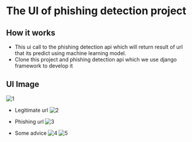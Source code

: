 # The UI of phishing detection project 

## How it works
- This ui call to the phishing detection api which will return result of url that its predict using machine learning model.
- Clone this project and phishing detection api which we use django framework to develop it
## UI Image 
![1](https://github.com/ngovi-2909/PhishingDetection-FE/assets/74971162/e68d0a81-52ca-4a59-84b7-d8ebdc94b7b7)

- Legitimate url 
![2](https://github.com/ngovi-2909/PhishingDetection-FE/assets/74971162/3fe0f215-ef92-4c98-b6d7-8b71d011a09f)

- Phishing url
![3](https://github.com/ngovi-2909/PhishingDetection-FE/assets/74971162/104fd21f-b021-4a80-a302-9b0b6a5c21b4)

- Some advice
![4](https://github.com/ngovi-2909/PhishingDetection-FE/assets/74971162/332c5821-2a76-4bdc-8af3-c7af8353e60c)
![5](https://github.com/ngovi-2909/PhishingDetection-FE/assets/74971162/31f7e120-ce6e-44f5-8099-24230df48cf6)
